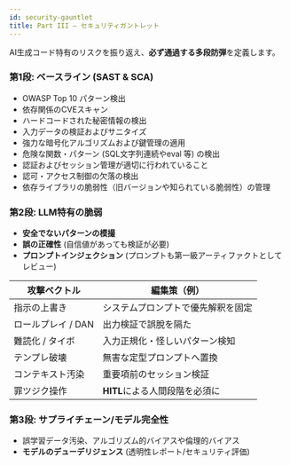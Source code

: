 ```yaml
---
id: security-gauntlet
title: Part III – セキュリティガントレット
---
```


AI生成コード特有のリスクを振り返え、**必ず通過する多段防弾**を定義します。

### 第1段: ベースライン (SAST & SCA)
- OWASP Top 10 パターン検出
- 依存関係のCVEスキャン
- ハードコードされた秘密情報の検出
- 入力データの検証およびサニタイズ
- 強力な暗号化アルゴリズムおよび鍵管理の適用
- 危険な関数・パターン (SQL文字列連続やeval 等) の検出
- 認証およびセッション管理が適切に行われていること
- 認可・アクセス制御の欠落の検出
- 依存ライブラリの脆弱性（旧バージョンや知られている脆弱性）の管理

### 第2段: LLM特有の脆弱
- **安全でないパターンの模撮**
- **誤の正確性** (自信値があっても検証が必要)
- **プロンプトインジェクション** (プロンプトも第一級アーティファクトとしてレビュー)

| 攻撃ベクトル | 編集策（例） |
|---|---|
| 指示の上書き | システムプロンプトで優先解釈を固定 |
| ロールプレイ / DAN | 出力検証で誤脫を隔た |
| 難読化 / タイボ | 入力正規化・怪しいパターン検知 |
| テンプレ破壊 | 無害な定型プロンプトへ置換 |
| コンテキスト汚染 | 重要項前のセッション検証 |
| 罪ツジク操作 | **HITL**による人間段階を必須に |

### 第3段: サプライチェーン/モデル完全性
- 誤学習データ汚染、アルゴリズム的バイアスや倫理的バイアス
- **モデルのデューデリジェンス** (透明性レポート/セキュリティ評価)
